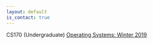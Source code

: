 ```yaml
---
layout: default
is_contact: true
---
```

CS170 (Undergraduate) [Operating Systems: Winter 2019](https://www.cs.ucsb.edu/~trinabh/classes/w19/index.html)
